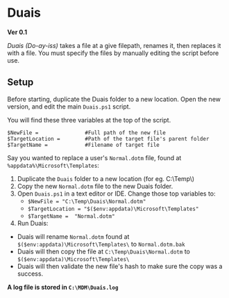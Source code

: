 # Duais
__Ver 0.1__

*Duais* *(Do-ay-iss)* takes a file at a give filepath, renames it, then replaces it with a file.
You must specify the files by manually editing the script before use.


## Setup

Before starting, duplicate the Duais folder to a new location. Open the new version, and edit the main `Duais.ps1` script.

You will find these three variables at the top of the script.

```
$NewFile =               #Full path of the new file
$TargetLocation =        #Path of the target file's parent folder
$TargetName =            #Filename of target file
```

Say you wanted to replace a user's `Normal.dotm` file, found at `%appdata%\Microsoft\Templates`:

1. Duplicate the `Duais` folder to a new location (for eg. C:\\Temp\\)
2. Copy the new `Normal.dotm` file to the new Duais folder.
3. Open `Duais.ps1` in a text editor or IDE. Change those top variables to:
    - `$NewFile = "C:\Temp\Duais\Normal.dotm"` 
    - `$TargetLocation = "$($env:appdata)\Microsoft\Templates"`
    - `$TargetName =  "Normal.dotm"`
4. Run Duais:

- Duais will rename `Normal.dotm` found at `$($env:appdata)\Microsoft\Templates\` to `Normal.dotm.bak`
- Duais will then copy the file at `C:\Temp\Duais\Normal.dotm` to `$($env:appdata)\Microsoft\Templates\`
- Duais will then validate the new file's hash to make sure the copy was a success.

__A log file is stored in `C:\MDM\Duais.log`__